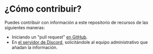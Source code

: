 # ¿Cómo contribuir?

Puedes contribuir con información a este repositorio de recursos de las siguientes maneras:

* Iniciando un "pull request" [en GitHub](https://github.com/trans-en-espanol/transespdiscord-recursos).
* En [el servidor de Discord](https://discord.gg/qUDesVm), solicitándole al equipo administrativo que añadan la información.
